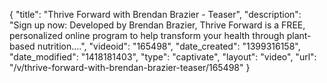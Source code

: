 {
    "title": "Thrive Forward with Brendan Brazier - Teaser",
    "description": "Sign up now: Developed by Brendan Brazier, Thrive Forward is a FREE, personalized online program to help transform your health through plant-based nutrition....",
    "videoid": "165498",
    "date_created": "1399316158",
    "date_modified": "1418181403",
    "type": "captivate",
    "layout": "video",
    "url": "\/v\/thrive-forward-with-brendan-brazier-teaser\/165498"
}